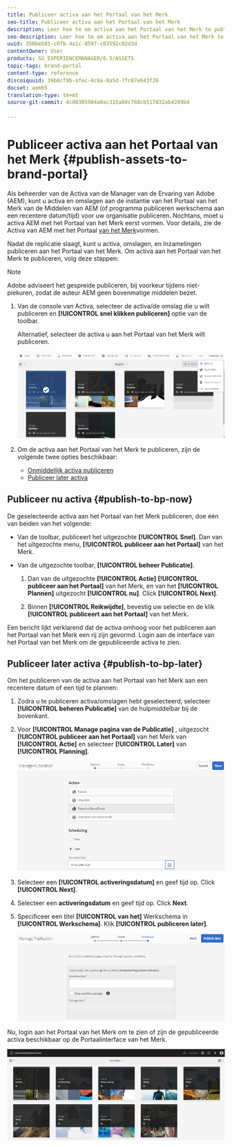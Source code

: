 ```yaml
---
title: Publiceer activa aan het Portaal van het Merk
seo-title: Publiceer activa aan het Portaal van het Merk
description: Leer hoe te om activa aan het Portaal van het Merk te publiceren en te publiceren.
seo-description: Leer hoe te om activa aan het Portaal van het Merk te publiceren en te publiceren.
uuid: 350beb85-c0fb-4a1c-8597-c03592c02d3d
contentOwner: User
products: SG_EXPERIENCEMANAGER/6.5/ASSETS
topic-tags: brand-portal
content-type: reference
discoiquuid: 39b8cf9b-afec-4c9a-8a5d-7fc87e643f26
docset: aem65
translation-type: tm+mt
source-git-commit: 4c00385984a0ac315a60c768cb517832ab4289b4

---
```



# Publiceer activa aan het Portaal van het Merk {#publish-assets-to-brand-portal}

Als beheerder van de Activa van de Manager van de Ervaring van Adobe (AEM), kunt u activa en omslagen aan de instantie van het Portaal van het Merk van de Middelen van AEM (of programma publiceren werkschema aan een recentere datum/tijd) voor uw organisatie publiceren. Nochtans, moet u activa AEM met het Portaal van het Merk eerst vormen. Voor details, zie de Activa van AEM met het Portaal [van het Merk](/help/assets/configure-aem-assets-with-brand-portal.md)vormen.

Nadat de replicatie slaagt, kunt u activa, omslagen, en Inzamelingen publiceren aan het Portaal van het Merk. Om activa aan het Portaal van het Merk te publiceren, volg deze stappen:

>[!NOTE]
>
>Adobe adviseert het gespreide publiceren, bij voorkeur tijdens niet-piekuren, zodat de auteur AEM geen bovenmatige middelen bezet.

1. Van de console van Activa, selecteer de activa/de omslag die u wilt publiceren en **[!UICONTROL snel klikken publiceren]** optie van de toolbar.

   Alternatief, selecteer de activa u aan het Portaal van het Merk wilt publiceren.

   ![publish2bp-2](assets/publish2bp.png)

1. Om de activa aan het Portaal van het Merk te publiceren, zijn de volgende twee opties beschikbaar:
   * [Onmiddellijk activa publiceren](#publish-to-bp-now)
   * [Publiceer later activa](#publish-to-bp-now)

## Publiceer nu activa {#publish-to-bp-now}

De geselecteerde activa aan het Portaal van het Merk publiceren, doe één van beiden van het volgende:

* Van de toolbar, publiceert het uitgezochte **[!UICONTROL Snel]**. Dan van het uitgezochte menu, **[!UICONTROL publiceer aan het Portaal]** van het Merk.

* Van de uitgezochte toolbar, **[!UICONTROL beheer Publicatie]**.

   1. Dan van de uitgezochte **[!UICONTROL Actie]** **[!UICONTROL publiceer aan het Portaal]** van het Merk, en van het **[!UICONTROL Plannen]** uitgezocht **[!UICONTROL nu]**. Click **[!UICONTROL Next]**.

   2. Binnen **[!UICONTROL Reikwijdte]**, bevestig uw selectie en de klik **[!UICONTROL publiceert aan het Portaal]** van het Merk.

Een bericht lijkt verklarend dat de activa omhoog voor het publiceren aan het Portaal van het Merk een rij zijn gevormd. Login aan de interface van het Portaal van het Merk om de gepubliceerde activa te zien.

## Publiceer later activa {#publish-to-bp-later}

Om het publiceren van de activa aan het Portaal van het Merk aan een recentere datum of een tijd te plannen:

1. Zodra u te publiceren activa/omslagen hebt geselecteerd, selecteer **[!UICONTROL beheren Publicatie]** van de hulpmiddelbar bij de bovenkant.

1. Voor **[!UICONTROL Manage pagina van de Publicatie]** , uitgezocht **[!UICONTROL publiceer aan het Portaal]** van het Merk van **[!UICONTROL Actie]** en selecteer **[!UICONTROL Later]** van **[!UICONTROL Planning]**.

   ![uitgeverij-laterbp-1](assets/publishlaterbp-1.png)

1. Selecteer een **[!UICONTROL activeringsdatum]** en geef tijd op. Click **[!UICONTROL Next]**.

1. Selecteer een **activeringsdatum** en geef tijd op. Click **Next**.

1. Specificeer een titel **[!UICONTROL van het]** Werkschema in **[!UICONTROL Werkschema]**. Klik **[!UICONTROL publiceren later]**.

   ![publicatieworkflow](assets/publishworkflow.png)

Nu, login aan het Portaal van het Merk om te zien of zijn de gepubliceerde activa beschikbaar op de Portaalinterface van het Merk.

![bp_landing_page](assets/bp_landing_page.png)

